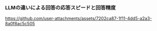 

### LLMの違いによる回答の応答スピードと回答精度
https://github.com/user-attachments/assets/7202ca87-1f11-4dd5-a2a3-8a0f8ac5c505

